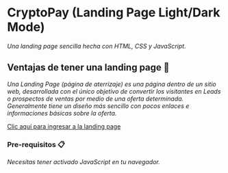 # CryptoPay (Landing Page Light/Dark Mode)

_Una landing page sencilla hecha con HTML, CSS y JavaScript._

## Ventajas de tener una landing page 🚀

_Una Landing Page (página de aterrizaje) es una página dentro de un sitio web, desarrollada con el único objetivo de convertir los visitantes en Leads o prospectos de ventas por medio de una oferta determinada. Generalmente tiene un diseño más sencillo con pocos enlaces e informaciones básicas sobre la oferta._

[Clic aquí para ingresar a la landing page](https://freitasgilberto.github.io/cryptopay-landing-page/)

### Pre-requisitos 📋

_Necesitas tener activado JavaScript en tu navegador._
 
